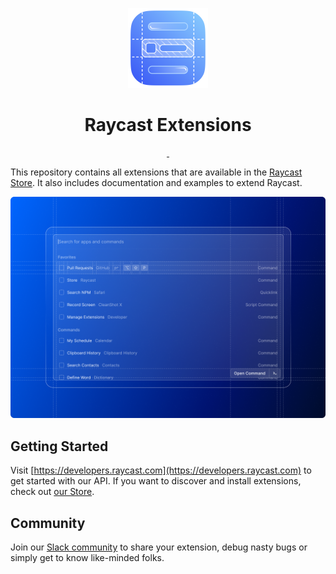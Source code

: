 <p align="center">
  <img src="images/store-logo.png" height="128">
  <h1 align="center">Raycast Extensions</h1>
</p>

<p align="center">
  <a aria-label="Follow Raycast on Twitter" href="https://twitter.com/raycastapp">
    <img alt="" src="https://img.shields.io/badge/Follow%20@raycastapp-black.svg?style=for-the-badge&logo=Twitter">
  </a>
  <a aria-label="Join the community on Slack" href="https://raycast.com/slack">
    <img alt="" src="https://img.shields.io/badge/Join%20the%20community-black.svg?style=for-the-badge&logo=Slack">
  </a>
</p>

This repository contains all extensions that are available in the [Raycast Store](https://raycast.com/store). It also includes documentation and examples to extend Raycast. 

![Header](images/header.png)

## Getting Started

Visit [https://developers.raycast.com](https://developers.raycast.com) to get started with our API. If you want to discover and install extensions, check out [our Store](https://raycast.com/store).

## Community

Join our [Slack community](https://raycast.com/community) to share your extension, debug nasty bugs or simply get to know like-minded folks.
